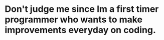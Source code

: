 # Don't judge me since Im a first timer programmer who wants to make improvements everyday on coding.
